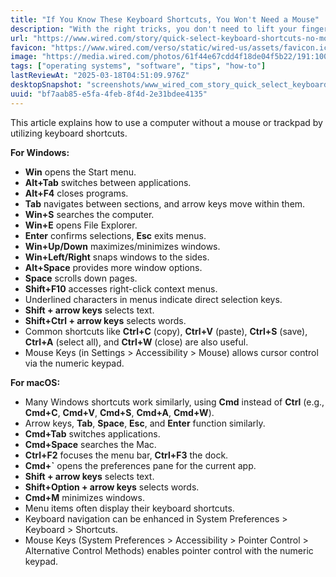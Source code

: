```yaml
---
title: "If You Know These Keyboard Shortcuts, You Won't Need a Mouse"
description: "With the right tricks, you don't need to lift your fingers from the keys."
url: "https://www.wired.com/story/quick-select-keyboard-shortcuts-no-mouse/"
favicon: "https://www.wired.com/verso/static/wired-us/assets/favicon.ico"
image: "https://media.wired.com/photos/61f44e67cdd4f18de04f5b22/191:100/w_1280,c_limit/Gear-Keyboard-Shortcuts-1159555273.jpg"
tags: ["operating systems", "software", "tips", "how-to"]
lastReviewAt: "2025-03-18T04:51:09.976Z"
desktopSnapshot: "screenshots/www_wired_com_story_quick_select_keyboard_shortcuts_no_mouse.png"
uuid: "bf7aab85-e5fa-4feb-8f4d-2e31bdee4135"
---
```


This article explains how to use a computer without a mouse or trackpad by utilizing keyboard shortcuts.

**For Windows:**

*   **Win** opens the Start menu.
*   **Alt+Tab** switches between applications.
*   **Alt+F4** closes programs.
*   **Tab** navigates between sections, and arrow keys move within them.
*   **Win+S** searches the computer.
*   **Win+E** opens File Explorer.
*   **Enter** confirms selections, **Esc** exits menus.
*   **Win+Up/Down** maximizes/minimizes windows.
*   **Win+Left/Right** snaps windows to the sides.
*   **Alt+Space** provides more window options.
*   **Space** scrolls down pages.
*   **Shift+F10** accesses right-click context menus.
*   Underlined characters in menus indicate direct selection keys.
*   **Shift + arrow keys** selects text.
*   **Shift+Ctrl + arrow keys** selects words.
*   Common shortcuts like **Ctrl+C** (copy), **Ctrl+V** (paste), **Ctrl+S** (save), **Ctrl+A** (select all), and **Ctrl+W** (close) are also useful.
*   Mouse Keys (in Settings > Accessibility > Mouse) allows cursor control via the numeric keypad.

**For macOS:**

*   Many Windows shortcuts work similarly, using **Cmd** instead of **Ctrl** (e.g., **Cmd+C**, **Cmd+V**, **Cmd+S**, **Cmd+A**, **Cmd+W**).
*   Arrow keys, **Tab**, **Space**, **Esc**, and **Enter** function similarly.
*   **Cmd+Tab** switches applications.
*   **Cmd+Space** searches the Mac.
*   **Ctrl+F2** focuses the menu bar, **Ctrl+F3** the dock.
*   **Cmd+`** opens the preferences pane for the current app.
*   **Shift + arrow keys** selects text.
*   **Shift+Option + arrow keys** selects words.
*   **Cmd+M** minimizes windows.
*   Menu items often display their keyboard shortcuts.
*   Keyboard navigation can be enhanced in System Preferences > Keyboard > Shortcuts.
*   Mouse Keys (System Preferences > Accessibility > Pointer Control > Alternative Control Methods) enables pointer control with the numeric keypad.
